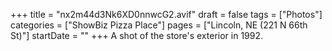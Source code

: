 +++
title = "nx2m44d3Nk6XD0nnwcG2.avif"
draft = false
tags = ["Photos"]
categories = ["ShowBiz Pizza Place"]
pages = ["Lincoln, NE (221 N 66th St)"]
startDate = ""
+++
A shot of the store's exterior in 1992.
